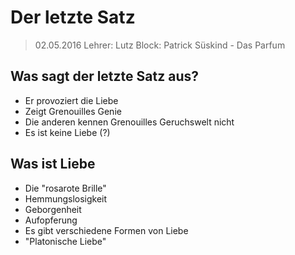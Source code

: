 # Der letzte Satz
> 02.05.2016
> Lehrer: Lutz
> Block: Patrick Süskind - Das Parfum

## Was sagt der letzte Satz aus?
- Er provoziert die Liebe
- Zeigt Grenouilles Genie
- Die anderen kennen Grenouilles Geruchswelt nicht
- Es ist keine Liebe (?)

## Was ist Liebe
- Die "rosarote Brille"
- Hemmungslosigkeit
- Geborgenheit
- Aufopferung
- Es gibt verschiedene Formen von Liebe
- "Platonische Liebe"
